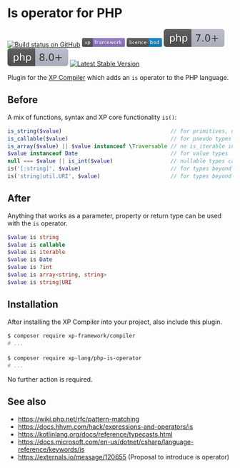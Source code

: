 Is operator for PHP
===================

[![Build status on GitHub](https://github.com/xp-lang/php-is-operator/workflows/Tests/badge.svg)](https://github.com/xp-lang/php-is-operator/actions)
[![XP Framework Module](https://raw.githubusercontent.com/xp-framework/web/master/static/xp-framework-badge.png)](https://github.com/xp-framework/core)
[![BSD Licence](https://raw.githubusercontent.com/xp-framework/web/master/static/licence-bsd.png)](https://github.com/xp-framework/core/blob/master/LICENCE.md)
[![Requires PHP 7.0+](https://raw.githubusercontent.com/xp-framework/web/master/static/php-7_0plus.svg)](http://php.net/)
[![Supports PHP 8.0+](https://raw.githubusercontent.com/xp-framework/web/master/static/php-8_0plus.svg)](http://php.net/)
[![Latest Stable Version](https://poser.pugx.org/xp-lang/php-is-operator/version.png)](https://packagist.org/packages/xp-lang/php-is-operator)

Plugin for the [XP Compiler](https://github.com/xp-framework/compiler/) which adds an `is` operator to the PHP language.

Before
------
A mix of functions, syntax and XP core functionality `is()`:

```php
is_string($value)                                  // for primitives, use is_[T]()
is_callable($value)                                // for pseudo types callable, array, object
is_array($value) || $value instanceof \Traversable // no is_iterable in PHP 5 and 7.0 
$value instanceof Date                             // for value types
null === $value || is_int($value)                  // nullable types cannot be tested directly
is('[:string]', $value)                            // for types beyond PHP type system
is('string|util.URI', $value)                      // for types beyond PHP type system
```

After
-----
Anything that works as a parameter, property or return type can be used with the `is` operator.

```php
$value is string
$value is callable
$value is iterable
$value is Date
$value is ?int
$value is array<string, string>
$value is string|URI
```

Installation
------------
After installing the XP Compiler into your project, also include this plugin.

```bash
$ composer require xp-framework/compiler
# ...

$ composer require xp-lang/php-is-operator
# ...
```

No further action is required.

See also
--------
* https://wiki.php.net/rfc/pattern-matching
* https://docs.hhvm.com/hack/expressions-and-operators/is
* https://kotlinlang.org/docs/reference/typecasts.html
* https://docs.microsoft.com/en-us/dotnet/csharp/language-reference/keywords/is
* https://externals.io/message/120655 (Proposal to introduce is operator)
